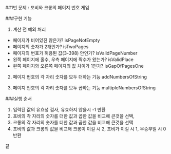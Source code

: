 ##1번 문제 : 포비와 크롱의 페이지 번호 게임

###구현 기능

1. 계산 전 예외 처리 
 - 페이지가 비어있진 않은가? isPageNotEmpty
 - 페이지의 숫자가 2개인가? isTwoPages
 - 페이지의 번호가 허용된 값(3-398) 안인가? isValidPageNumber
 - 왼쪽 페이지에 홀수, 우측 페이지에 짝수가 왔는가? isValidPlace
 - 왼쪽 페이지와 오른쪽 페이지의 값 차이가 1인가? isGapOfPagesOne

2. 페이지 번호의 각 자리 숫자를 모두 더하는 기능 addNumbersOfString

3. 페이지 번호의 각 자리 숫자를 모두 곱하는 기능 multipleNumbersOfString

###실행 순서

1. 입력된 값의 유효성 검사, 유효하지 않을시 -1 반환
2. 포비의 각 자리의 숫자를 더한 값과 곱한 값을 비교해 큰것을 선택,
3. 크롱의 각 자리의 숫자를 더한 값과 곱한 값을 비교해 큰것을 선택
4. 포비의 값과 크롱의 값을 비교해 크롱이 이길 시 2, 포비가 이길 시 1, 무승부일 시 0 반환
   
끝
